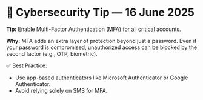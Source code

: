 # 🔐 Cybersecurity Tip — 16 June 2025

**Tip:** Enable Multi-Factor Authentication (MFA) for all critical accounts.

**Why:** MFA adds an extra layer of protection beyond just a password. Even if your password is compromised, unauthorized access can be blocked by the second factor (e.g., OTP, biometric).

✅ Best Practice:
- Use app-based authenticators like Microsoft Authenticator or Google Authenticator.
- Avoid relying solely on SMS for MFA.
